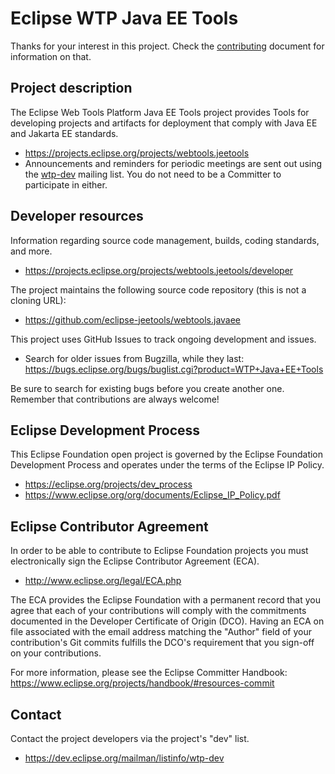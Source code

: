 # Eclipse WTP Java EE Tools 

Thanks for your interest in this project. Check the [contributing](CONTRIBUTING.md) document for information on that.

## Project description

The Eclipse Web Tools Platform Java EE Tools project provides Tools for developing projects
and artifacts for deployment that comply with Java EE and Jakarta EE standards.

* https://projects.eclipse.org/projects/webtools.jeetools
* Announcements and reminders for periodic meetings are sent out using the [wtp-dev](https://accounts.eclipse.org/mailing-list/wtp-dev) mailing list. You do not need to be a Committer to participate in either.

## Developer resources

Information regarding source code management, builds, coding standards, and
more.

* https://projects.eclipse.org/projects/webtools.jeetools/developer

The project maintains the following source code repository (this is not a cloning URL):

* https://github.com/eclipse-jeetools/webtools.javaee

This project uses GitHub Issues to track ongoing development and issues.

* Search for older issues from Bugzilla, while they last: https://bugs.eclipse.org/bugs/buglist.cgi?product=WTP+Java+EE+Tools

Be sure to search for existing bugs before you create another one. Remember that
contributions are always welcome!

## Eclipse Development Process

This Eclipse Foundation open project is governed by the Eclipse Foundation
Development Process and operates under the terms of the Eclipse IP Policy.

* https://eclipse.org/projects/dev_process
* https://www.eclipse.org/org/documents/Eclipse_IP_Policy.pdf

## Eclipse Contributor Agreement

In order to be able to contribute to Eclipse Foundation projects you must
electronically sign the Eclipse Contributor Agreement (ECA).

* http://www.eclipse.org/legal/ECA.php

The ECA provides the Eclipse Foundation with a permanent record that you agree
that each of your contributions will comply with the commitments documented in
the Developer Certificate of Origin (DCO). Having an ECA on file associated with
the email address matching the "Author" field of your contribution's Git commits
fulfills the DCO's requirement that you sign-off on your contributions.

For more information, please see the Eclipse Committer Handbook:
https://www.eclipse.org/projects/handbook/#resources-commit

## Contact

Contact the project developers via the project's "dev" list.

* https://dev.eclipse.org/mailman/listinfo/wtp-dev
